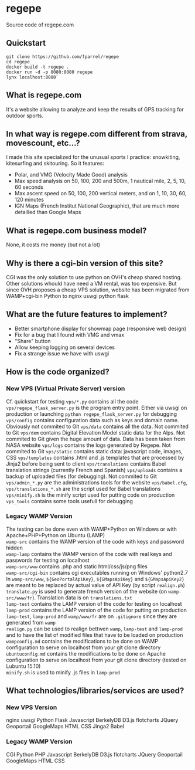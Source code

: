 # regepe
Source code of regepe.com

## Quickstart
```
git clone https://github.com/fparrel/regepe
cd regepe
docker build -t regepe .
docker run -d -p 8080:8080 regepe
lynx localhost:8080`
```

## What is regepe.com
It's a website allowing to analyze and keep the results of GPS tracking for outdoor sports.

## In what way is regepe.com different from strava, movescount, etc...?
I made this site specialized for the unusual sports I practice: snowkiting, kitesurfing and skitouring.
So it features:
* Polar, and VMG (Velocity Made Good) analysis
* Max speed analysis on 50, 100, 200 and 500m, 1 nautical mile, 2, 5, 10, 60 seconds
* Max ascent speed on 50, 100, 200 vertical meters, and on 1, 10, 30, 60, 120 minutes
* IGN Maps (French Institut National Geographic), that are much more detailled than Google Maps

## What is regepe.com business model?
None, it costs me money (but not a lot)

## Why is there a cgi-bin version of this site?
CGI was the only solution to use python on OVH's cheap shared hosting. Other solutions whould have need a VM rental, was too expensive. But since OVH proposes a cheap VPS solution, website has been migrated from WAMP+cgi-bin Python to nginx uswgi python flask

## What are the future features to implement?
* Better smartphone display for showmap page (responsive web design)
* Fix for a bug that I found with VMG and vmax
* "Share" button
* Allow keeping logging on several devices
* Fix a strange issue we have with uswgi

## How is the code organized?
### New VPS (Virtual Private Server) version
Cf. quickstart for testing
`vps/*.py` contains all the code
`vps/regepe_flask_server.py` is the program entry point. Either via uwsgi on production or launching `python regepe_flask_server.py` for debugging
`vps/config` contains configuration data such as keys and domain name. Obviously not commited to Git
`vps/data` contains all the data. Not commited to Git
`vps/dem` contains Digital Elevation Model static data for the Alps. Not commited to Git given the huge amount of data. Data has been taken from NASA website
`vps/logs` contains the logs generated by Regepe. Not commited to Git
`vps/static` contains static data: javascript code, images, CSS
`vps/templates` contains .html and .js templates that are processed by Jinja2 before being sent to client
`vps/translations` contains Babel translation strings (currently French and Spanish)
`vps/uploads` contains a backup of uploaded files (for debugging). Not commited to Git
`vps/admin_*.py` are the administrations tools for the website
`vps/babel.cfg`, `vps/translations_*.sh` are the script used for Babel translations
`vps/minify.sh` is the minify script used for putting code on production
`vps_tools` contains some tools usefull for debugging

### Legacy WAMP Version
The testing can be done even with WAMP+Python on Windows or with Apache+PHP+Python on Ubuntu (LAMP)  
`wamp-src` contains the WAMP version of the code with keys and password hidden  
`wamp-lamp` contains the WAMP version of the code with real keys and passwords for testing on localhost  
`wamp-src/www` contains .php and static html/css/js/png files  
`wamp-src/cgi-bin` contains cgi executables running on Windows' python2.7  
In `wamp-src/www`, `${GeoPortalApiKey}`, `${GMapsApiKey}` and `${GMapsApiKey2}` are meant to be replaced by actual value of API Key (by script `realign.ph`)  
`translate.py` is used to generate french version of the website (on `wamp-src/www/fr`). Translation data is on `translations.txt`  
`lamp-test` contains the LAMP version of the code for testing on localhost  
`lamp-prod` contains the LAMP version of the code for putting on production  
`lamp-test`, `lamp-prod` and `wamp/www/fr` are on `.gitignore` since they are generated from `wamp`  
`realign.py` can be used to realign bettwen `wamp`, `lamp-test` and `lamp-prod` and to have the list of modified files that have to be loaded on production  
`wampconfig.md` contains the modifications to be done on WAMP configuration to serve on localhost from your git clone directory  
`ubuntuconfig.md` contains the modifications to be done on Apache configuration to serve on localhost from your git clone directory (tested on Lubuntu 15.10)  
`minify.sh` is used to minify .js files in `lamp-prod`  

## What technologies/libraries/services are used?
### New VPS Version
nginx uwsgi Python Flask Javascript BerkelyDB D3.js flotcharts JQuery Geoportail GoogleMaps HTML CSS Jinga2 Babel
### Legacy WAMP Version
CGI Python PHP Javascript BerkelyDB D3.js flotcharts JQuery Geoportail GoogleMaps HTML CSS
